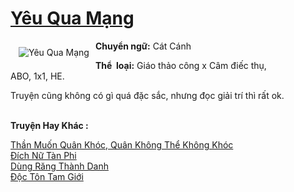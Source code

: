 <a href="https://utruyen.com/yeu-qua-mang/22274/" title="Yêu Qua Mạng"><h1>Yêu Qua Mạng</h1></a><div style="display:table"><img align="right" style="float: left; padding: 10px;" src="https://utruyen.com/images/story/200x260/yeu-qua-mang.jpg" alt="Yêu Qua Mạng"><b>Chuyển ngữ:</b> Cát Cánh<p></p><b>Thể  loại:</b> Giáo thảo công x Câm điếc thụ, ABO, 1x1, HE.<p></p>Truyện cũng không có gì quá đặc sắc, nhưng đọc giải trí thì rất ok.</div><p><br><b>Truyện Hay Khác :</b></p><a href="https://utruyen.com/than-muon-quan-khoc-quan-khong-the-khong-khoc/22268/" alt="Thần Muốn Quân Khóc, Quân Không Thể Không Khóc">Thần Muốn Quân Khóc, Quân Không Thể Không Khóc</a><br/><a href="https://truyenngontinhay.wordpress.com/2019/10/03/dich-nu-tan-phi/" alt="Đích Nữ Tàn Phi">Đích Nữ Tàn Phi</a><br/><a href="https://github.com/quanluxury/ngontinh_sac/tree/master/truyenhay/19477/" alt="Dùng Răng Thành Danh">Dùng Răng Thành Danh</a><br/><a href="https://github.com/quanluxury/truyenhot/tree/master/truyenhay/15840/" alt="Độc Tôn Tam Giới">Độc Tôn Tam Giới</a><br/>